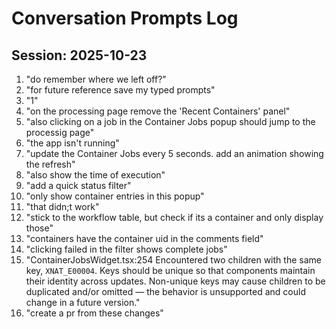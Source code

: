 # Conversation Prompts Log

## Session: 2025-10-23

1. "do remember where we left off?"
2. "for future reference save my typed prompts"
3. "1"
4. "on the processing page remove the 'Recent Containers' panel"
5. "also clicking on a job in the Container Jobs popup should jump to the processig page"
6. "the app isn't running"
7. "update the Container Jobs every 5 seconds. add an animation showing the refresh"
8. "also show the time of execution"
9. "add a quick status filter"
10. "only show container entries in this popup"
11. "that didn;t work"
12. "stick to the workflow table, but check if its a container and only display those"
13. "containers have the container uid in the comments field"
14. "clicking failed in the filter shows complete jobs"
15. "ContainerJobsWidget.tsx:254 Encountered two children with the same key, `XNAT_E00004`. Keys should be unique so that components maintain their identity across updates. Non-unique keys may cause children to be duplicated and/or omitted — the behavior is unsupported and could change in a future version."
16. "create a pr from these changes"
